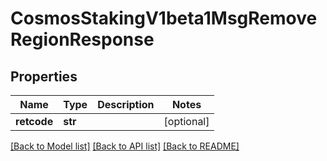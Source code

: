 # CosmosStakingV1beta1MsgRemoveRegionResponse

## Properties
Name | Type | Description | Notes
------------ | ------------- | ------------- | -------------
**retcode** | **str** |  | [optional] 

[[Back to Model list]](../README.md#documentation-for-models) [[Back to API list]](../README.md#documentation-for-api-endpoints) [[Back to README]](../README.md)

